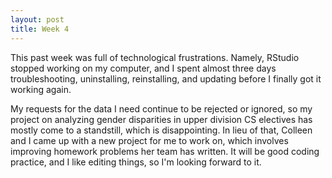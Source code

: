```yaml
---
layout: post
title: Week 4
---
```


This past week was full of technological frustrations. Namely, RStudio stopped working on my computer, and I spent almost three days troubleshooting, uninstalling, reinstalling, and updating before I finally got it working again.

My requests for the data I need continue to be rejected or ignored, so my project on analyzing gender disparities in upper division CS electives has mostly come to a standstill, which is disappointing. In lieu of that, Colleen and I came up with a new project for me to work on, which involves improving homework problems her team has written. It will be good coding practice, and I like editing things, so I'm looking forward to it.
